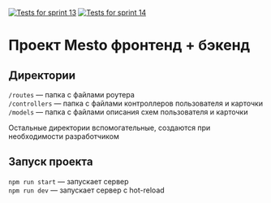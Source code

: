 [![Tests for sprint 13](https://github.com/irina-tim/express-mesto-gha/actions/workflows/tests-13-sprint.yml/badge.svg)](https://github.com/irina-tim/express-mesto-gha}/actions/workflows/tests-13-sprint.yml) [![Tests for sprint 14](https://github.com/irina-tim/express-mesto-gha/actions/workflows/tests-14-sprint.yml/badge.svg)](https://github.com/irina-tim/express-mesto-gha}/actions/workflows/tests-14-sprint.yml)
# Проект Mesto фронтенд + бэкенд

## Директории

`/routes` — папка с файлами роутера  
`/controllers` — папка с файлами контроллеров пользователя и карточки   
`/models` — папка с файлами описания схем пользователя и карточки  
  
Остальные директории вспомогательные, создаются при необходимости разработчиком

## Запуск проекта

`npm run start` — запускает сервер   
`npm run dev` — запускает сервер с hot-reload
